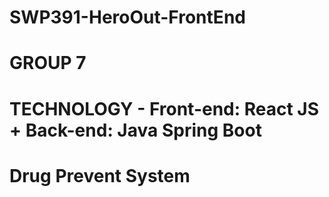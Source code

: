 # SWP391-HeroOut-FrontEnd

# GROUP 7

# TECHNOLOGY - Front-end: React JS + Back-end: Java Spring Boot

# Drug Prevent System